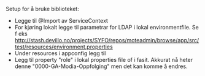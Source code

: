 Setup for å bruke biblioteket:

- Legge til @Import av ServiceContext
- For kjøring lokalt legge til parametrar for LDAP i lokal environmentfile. Se f eks http://stash.devillo.no/projects/SYFO/repos/moteadmin/browse/app/src/test/resources/environment.properties
- Under resources i appconfig legg til         <ldap alias="ldap" mapToProperty="ldap"/>
- Legg til property "role" i lokal properties file of i fasit. Akkurat nå heter denne "0000-GA-Modia-Oppfolging" men det kan komme å endres.